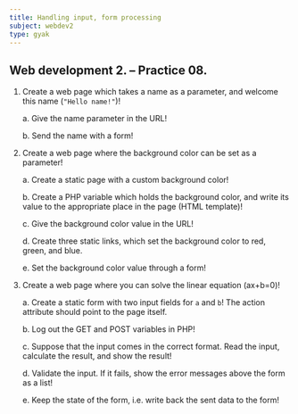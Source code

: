 ```yaml
---
title: Handling input, form processing
subject: webdev2
type: gyak
---
```


## Web development 2. – Practice 08.

1. Create a web page which takes a name as a parameter, and welcome this name (`"Hello name!"`)!

    a. Give the name parameter in the URL!

    b. Send the name with a form!

2. Create a web page where the background color can be set as a parameter!

    a. Create a static page with a custom background color!

    b. Create a PHP variable which holds the background color, and write its value to the appropriate place in the page (HTML template)!

    c. Give the background color value in the URL!

    d. Create three static links, which set the background color to red, green, and blue.

    e. Set the background color value through a form!

3. Create a web page where you can solve the linear equation (ax+b=0)!

    a. Create a static form with two input fields for `a` and `b`! The action attribute should point to the page itself.

    b. Log out the GET and POST variables in PHP!

    c. Suppose that the input comes in the correct format. Read the input, calculate the result, and show the result!

    d. Validate the input. If it fails, show the error messages above the form as a list!

    e. Keep the state of the form, i.e. write back the sent data to the form!



